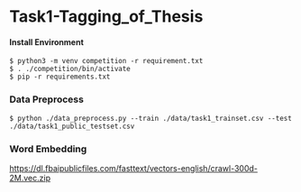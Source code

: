 # Task1-Tagging_of_Thesis

#### Install Environment

```
$ python3 -m venv competition -r requirement.txt
$ . ./competition/bin/activate
$ pip -r requirements.txt
```

### Data Preprocess

```
$ python ./data_preprocess.py --train ./data/task1_trainset.csv --test ./data/task1_public_testset.csv
```

### Word Embedding

https://dl.fbaipublicfiles.com/fasttext/vectors-english/crawl-300d-2M.vec.zip

